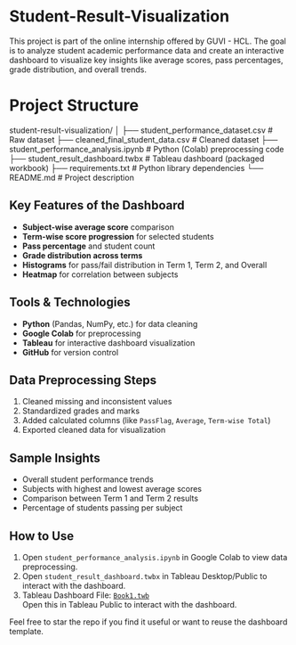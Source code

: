 # Student-Result-Visualization
This project is part of the online internship offered by GUVI - HCL. The goal is to analyze student academic performance data and create an interactive dashboard to visualize key insights like average scores, pass percentages, grade distribution, and overall trends.

# Project Structure
student-result-visualization/
│
├── student_performance_dataset.csv # Raw dataset
├── cleaned_final_student_data.csv # Cleaned dataset
├── student_performance_analysis.ipynb # Python (Colab) preprocessing code
├── student_result_dashboard.twbx # Tableau dashboard (packaged workbook)
├── requirements.txt # Python library dependencies
└── README.md # Project description

## Key Features of the Dashboard
- **Subject-wise average score** comparison
- **Term-wise score progression** for selected students
- **Pass percentage** and student count
- **Grade distribution across terms**
- **Histograms** for pass/fail distribution in Term 1, Term 2, and Overall
- **Heatmap** for correlation between subjects

## Tools & Technologies
- **Python** (Pandas, NumPy, etc.) for data cleaning
- **Google Colab** for preprocessing
- **Tableau** for interactive dashboard visualization
- **GitHub** for version control

## Data Preprocessing Steps
1. Cleaned missing and inconsistent values
2. Standardized grades and marks
3. Added calculated columns (like `PassFlag`, `Average`, `Term-wise Total`)
4. Exported cleaned data for visualization

## Sample Insights
- Overall student performance trends
- Subjects with highest and lowest average scores
- Comparison between Term 1 and Term 2 results
- Percentage of students passing per subject

## How to Use
1. Open `student_performance_analysis.ipynb` in Google Colab to view data preprocessing.
2. Open `student_result_dashboard.twbx` in Tableau Desktop/Public to interact with the dashboard.
3. Tableau Dashboard File: [`Book1.twb`](https://github.com/Tonish05/student-result-visualization/blob/main/student_performance_dash.twb)  
    Open this in Tableau Public to interact with the dashboard.


Feel free to star the repo if you find it useful or want to reuse the dashboard template.


